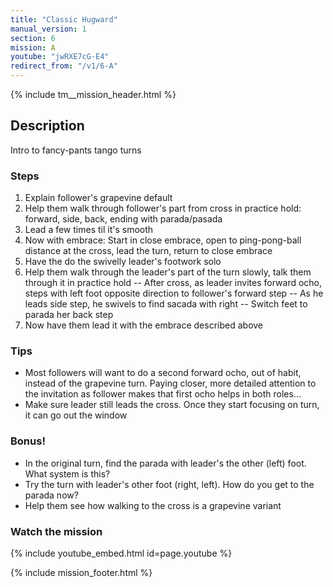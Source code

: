 ```yaml
---
title: "Classic Hugward"
manual_version: 1
section: 6
mission: A
youtube: "jwRXE7cG-E4"
redirect_from: "/v1/6-A"
---
```


{% include tm__mission_header.html %}

## Description

Intro to fancy-pants tango turns

### Steps

1. Explain follower's grapevine default
2. Help them walk through follower's part from cross in practice hold: forward, side, back, ending with parada/pasada
3. Lead a few times til it's smooth
4. Now with embrace: Start in close embrace, open to ping-pong-ball distance at the cross, lead the turn, return to close embrace
5. Have the do the swivelly leader's footwork solo
5. Help them walk through the leader's part of the turn slowly, talk them through it in practice hold
-- After cross, as leader invites forward ocho, steps with left foot opposite direction to follower's forward step
-- As he leads side step, he swivels to find sacada with right
-- Switch feet to parada her back step 
9. Now have them lead it with the embrace described above

### Tips

* Most followers will want to do a second forward ocho, out of habit, instead of the grapevine turn. Paying closer, more detailed attention to the invitation as follower makes that first ocho helps in both roles...  
* Make sure leader still leads the cross. Once they start focusing on turn, it can go out the window

### Bonus!

* In the original turn, find the parada with leader's the other (left) foot. What system is this? 
* Try the turn with leader's other foot (right, left). How do you get to the parada now?   
* Help them see how walking to the cross is a grapevine variant

### Watch the mission

{% include youtube_embed.html id=page.youtube %}

{% include mission_footer.html %}
